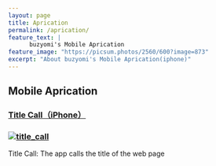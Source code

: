 ```yaml
---
layout: page
title: Aprication
permalink: /aprication/
feature_text: |
      buzyomi's Mobile Aprication
feature_image: "https://picsum.photos/2560/600?image=873"
excerpt: "About buzyomi's Mobile Aprication(iphone)"
---
```



## Mobile Aprication

### [Title Call（iPhone）](/title_call/index/ "title_call")

### [![title_call](/assets/title_call/Icon-App-83.5x83.5@2x.png)](/title_call/index/ "title_call apri for iphone")

Title Call: The app calls the title of the web page


